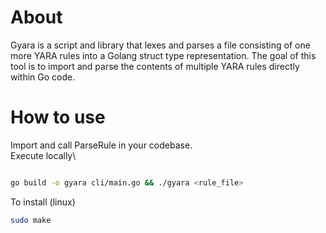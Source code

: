 # About
Gyara is a script and library that lexes and parses a file consisting of one more YARA rules into a Golang struct type representation. The goal of this tool is to import and parse the contents of multiple YARA rules directly within Go code.

# How to use
Import and call ParseRule in your codebase.\
Execute locally\
```bash

go build -o gyara cli/main.go && ./gyara <rule_file>
```
To install (linux)
```bash
sudo make
```
